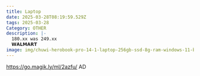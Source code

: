 ```yaml
---
title: Laptop
date: 2025-03-28T08:19:59.529Z
tags: 2025-03-28
Category: OTHER
description: |-
  180.xx was 249.xx
  𝗪𝗔𝗟𝗠𝗔𝗥𝗧  
image: img/chuwi-herobook-pro-14-1-laptop-256gb-ssd-8g-ram-windows-11-bussiness-notebook-computer-pc-intel-gemini-lake-n4020-quad-core-processor-1tb-ssd-expand_983c3f26-a281-4f98-aee5-e3e441a1f9b3.6b991b1645b411ba3b6247e3f6f4ff67.webp
---
```

https://go.magik.ly/ml/2azfu/
AD